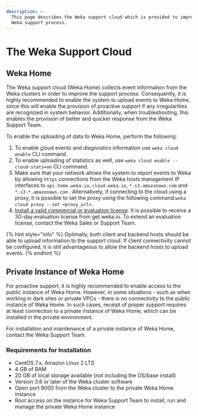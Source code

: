 ```yaml
---
description: >-
  This page describes the Weka support cloud which is provided to improve the
  Weka support process.
---
```


# The Weka Support Cloud

## Weka Home

The Weka support cloud \(Weka Home\) collects event information from the Weka clusters in order to improve the support process. Consequently, it is highly recommended to enable the system to upload events to Weka Home, since this will enable the provision of proactive support if any irregularities are recognized in system behavior. Additionally, when troubleshooting, this enables the provision of better and quicker response from the Weka Support Team.

To enable the uploading of data to Weka Home, perform the following:

1. To enable [c](../install/bare-metal/using-cli.md#stage-4-enabling-cloud-event-notifications-optional)loud events and diagnostics information use `weka cloud enable` CLI command.
2. To enable uploading of statistics as well, use `weka cloud enable --cloud-stats=on` CLI command.
3. Make sure that your network allows the system to report events to Weka by allowing `https` connections from the Weka hosts management IP interfaces to `api.home.weka.io`, `cloud.weka.io`, `*.s3.amazonaws.com` and `*.s3-*.amazonaws.com` . Alternatively, if connecting to the cloud using a proxy, it is possible to set the proxy using the following command:`weka cloud proxy --set <proxy_url>`.
4. [Install a valid commercial or evaluation license](../licensing/overview.md).  It is possible to receive a 30-day evaluation license from get.weka.io. To extend an evaluation license, contact the Weka Sales or Support Team.

{% hint style="info" %}
Optimally, both client and backend hosts should be able to upload information to the support cloud. If client connectivity cannot be configured, it is still advantageous to allow the backend hosts to upload events.
{% endhint %}

## Private Instance of Weka Home

For proactive support, it is highly recommended to enable access to the public instance of Weka Home. However, in some situations - such as when working in dark sites or private VPCs - there is no connectivity to the public instance of Weka Home. In such cases, receipt of proper support requires at least connection to a private instance of Weka Home, which can be installed in the private environment.

For installation and maintenance of a private instance of Weka Home, contact the Weka Support Team.

### Requirements for Installation

* CentOS 7.x, Amazon Linux 2 LTS
* 4 GB of RAM
* 20 GB of local storage available \(not including the OS/base install\)
* Version 3.6 or later of the Weka cluster software
* Open port 8000 from the Weka cluster to the private Weka Home instance
* Root access on the instance for Weka Support Team to install, run and manage the private Weka Home instance

